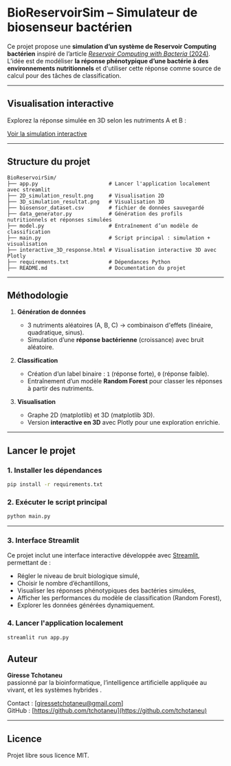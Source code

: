 # BioReservoirSim – Simulateur de biosenseur bactérien

Ce projet propose une **simulation d’un système de Reservoir Computing bactérien** inspiré de l’article [_Reservoir Computing with Bacteria_ (2024)](https://www.biorxiv.org/content/10.1101/2024.09.12.612674v1).  
L’idée est de modéliser **la réponse phénotypique d’une bactérie à des environnements nutritionnels** et d'utiliser cette réponse comme source de calcul pour des tâches de classification.

---

##  Visualisation interactive

 Explorez la réponse simulée en 3D selon les nutriments A et B :

 [Voir la simulation interactive](https://tchotaneu.github.io/BioReservoirSim/interactive_3D_response.html)

---

## Structure du projet

```
BioReservoirSim/
├── app.py                       # Lancer l'application localement avec streamlit 
├── 2D_simulation_result.png     # Visualisation 2D 
├── 3D_simulation_resultat.png   # Visualisation 3D 
├── biosensor_dataset.csv        # fichier de données sauvegardé 
├── data_generator.py            # Génération des profils nutritionnels et réponses simulées
├── model.py                     # Entraînement d’un modèle de classification
├── main.py                      # Script principal : simulation + visualisation
├── interactive_3D_response.html # Visualisation interactive 3D avec Plotly
├── requirements.txt             # Dépendances Python
├── README.md                    # Documentation du projet
```

---

## Méthodologie

1. **Génération de données**  
   - 3 nutriments aléatoires (A, B, C) → combinaison d'effets (linéaire, quadratique, sinus).
   - Simulation d’une **réponse bactérienne** (croissance) avec bruit aléatoire.

2. **Classification**  
   - Création d’un label binaire : `1` (réponse forte), `0` (réponse faible).
   - Entraînement d’un modèle **Random Forest** pour classer les réponses à partir des nutriments.

3. **Visualisation**
   - Graphe 2D (matplotlib) et 3D (matplotlib 3D).
   - Version **interactive en 3D** avec Plotly pour une exploration enrichie.

---

##  Lancer le projet

### 1. Installer les dépendances
```bash
pip install -r requirements.txt
```

### 2. Exécuter le script principal
```bash
python main.py
```

---

### 3. Interface Streamlit

Ce projet inclut une interface interactive développée avec [Streamlit](https://streamlit.io/), permettant de :

- Régler le niveau de bruit biologique simulé,
- Choisir le nombre d’échantillons,
- Visualiser les réponses phénotypiques des bactéries simulées,
- Afficher les performances du modèle de classification (Random Forest),
- Explorer les données générées dynamiquement.

### 4. Lancer l'application localement
```bash
streamlit run app.py
```

##  Auteur

**Giresse Tchotaneu**  
passionné par la bioinformatique, l’intelligence artificielle appliquée au vivant, et les systèmes hybrides .

Contact : [giressetchotaneu@gmail.com]  
GitHub : [https://github.com/tchotaneu](https://github.com/tchotaneu)

---

##  Licence

Projet libre sous licence MIT.